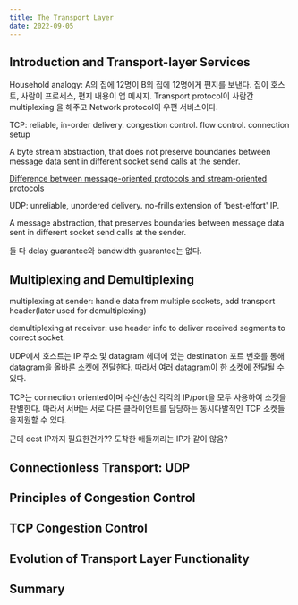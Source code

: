 ```yaml
---
title: The Transport Layer
date: 2022-09-05
---
```


## Introduction and Transport-layer Services

Household analogy: A의 집에 12명이 B의 집에 12명에게 편지를 보낸다. 집이 호스트, 사람이 프로세스, 편지 내용이 앱 메시지. Transport protocol이 사람간 multiplexing 을 해주고 Network protocol이 우편 서비스이다.

TCP: reliable, in-order delivery. congestion control. flow control. connection setup

A byte stream abstraction, that does not preserve boundaries between message data sent in different socket send calls at the sender.

[Difference between message-oriented protocols and stream-oriented protocols ](https://stackoverflow.com/questions/3017633/difference-between-message-oriented-protocols-and-stream-oriented-protocols)

UDP: unreliable, unordered delivery. no-frills extension of 'best-effort' IP.

A message abstraction, that preserves boundaries between message data sent in different socket send calls at the sender.

둘 다 delay guarantee와 bandwidth guarantee는 없다.

## Multiplexing and Demultiplexing

multiplexing at sender: handle data from multiple sockets, add transport header(later used for demultiplexing)

demultiplexing at receiver: use header info to deliver received segments to correct socket.

UDP에서 호스트는 IP 주소 및 datagram 헤더에 있는 destination 포트 번호를 통해 datagram을 올바른 소켓에 전달한다. 따라서 여러 datagram이 한 소켓에 전달될 수 있다.

TCP는 connection oriented이며 수신/송신 각각의 IP/port을 모두 사용하여 소켓을 판별한다. 따라서 서버는 서로 다른 클라이언트를 담당하는 동시다발적인 TCP 소켓들을지원할 수 있다.

근데 dest IP까지 필요한건가?? 도착한 애들끼리는 IP가 같이 않음?

## Connectionless Transport: UDP

## Principles of Congestion Control

## TCP Congestion Control

## Evolution of Transport Layer Functionality

## Summary
